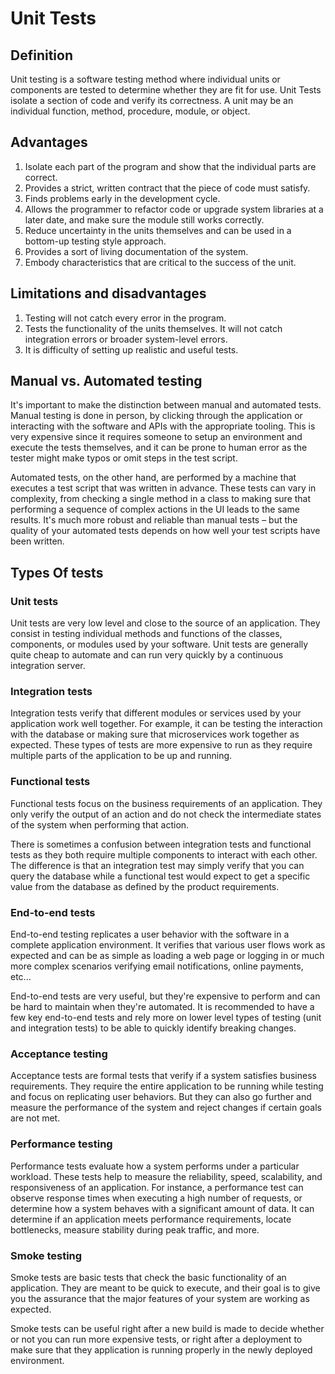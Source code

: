 # Unit Tests
## Definition
Unit testing is a software testing method where individual units or components are tested to determine whether they are fit for use. 
Unit Tests isolate a section of code and verify its correctness. A unit may be an individual function, method, procedure, module, 
or object.

## Advantages
1.  Isolate each part of the program and show that the individual parts are correct.
2.  Provides a strict, written contract that the piece of code must satisfy.
3.  Finds problems early in the development cycle. 
4.  Allows the programmer to refactor code or upgrade system libraries at a later date, and make sure the module still works correctly.
5.  Reduce uncertainty in the units themselves and can be used in a bottom-up testing style approach. 
6.  Provides a sort of living documentation of the system.
7.  Embody characteristics that are critical to the success of the unit.

## Limitations and disadvantages
1. Testing will not catch every error in the program.
2. Tests the functionality of the units themselves. It will not catch integration errors or broader system-level errors.
3. It is difficulty of setting up realistic and useful tests.

## Manual vs. Automated testing
It's important to make the distinction between manual and automated tests. Manual testing is done in person, by clicking through the 
application or interacting with the software and APIs with the appropriate tooling. This is very expensive since it requires someone to setup 
an environment and execute the tests themselves, and it can be prone to human error as the tester might make typos or omit steps in the test script.

Automated tests, on the other hand, are performed by a machine that executes a test script that was written in advance. These tests can vary in complexity, 
from checking a single method in a class to making sure that performing a sequence of complex actions in the UI leads to the same results. It's much more 
robust and reliable than manual tests – but the quality of your automated tests depends on how well your test scripts have been written.

## Types Of tests

### Unit tests

Unit tests are very low level and close to the source of an application. They consist in testing individual methods and functions of the classes, components, 
or modules used by your software. Unit tests are generally quite cheap to automate and can run very quickly by a continuous integration server.

### Integration tests

Integration tests verify that different modules or services used by your application work well together. For example, it can be testing the interaction with 
the database or making sure that microservices work together as expected. These types of tests are more expensive to run as they require multiple parts of the 
application to be up and running.

### Functional tests

Functional tests focus on the business requirements of an application. They only verify the output of an action and do not check the intermediate states of the 
system when performing that action.

There is sometimes a confusion between integration tests and functional tests as they both require multiple components to interact with each other. The difference 
is that an integration test may simply verify that you can query the database while a functional test would expect to get a specific value from the database as defined 
by the product requirements.

### End-to-end tests

End-to-end testing replicates a user behavior with the software in a complete application environment. It verifies that various user flows work as expected and can be 
as simple as loading a web page or logging in or much more complex scenarios verifying email notifications, online payments, etc...

End-to-end tests are very useful, but they're expensive to perform and can be hard to maintain when they're automated. It is recommended to have a few key end-to-end 
tests and rely more on lower level types of testing (unit and integration tests) to be able to quickly identify breaking changes.

### Acceptance testing

Acceptance tests are formal tests that verify if a system satisfies business requirements. They require the entire application to be running while testing and focus on 
replicating user behaviors. But they can also go further and measure the performance of the system and reject changes if certain goals are not met.

### Performance testing

Performance tests evaluate how a system performs under a particular workload. These tests help to measure the reliability, speed, scalability, and responsiveness of an 
application. For instance, a performance test can observe response times when executing a high number of requests, or determine how a system behaves with a significant 
amount of data. It can determine if an application meets performance requirements, locate bottlenecks, measure stability during peak traffic, and more.

### Smoke testing

Smoke tests are basic tests that check the basic functionality of an application. They are meant to be quick to execute, and their goal is to give you the assurance 
that the major features of your system are working as expected.

Smoke tests can be useful right after a new build is made to decide whether or not you can run more expensive tests, or right after a deployment to make sure that they 
application is running properly in the newly deployed environment.




